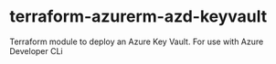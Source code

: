 # terraform-azurerm-azd-keyvault
Terraform module to deploy an Azure Key Vault. For use with Azure Developer CLi
